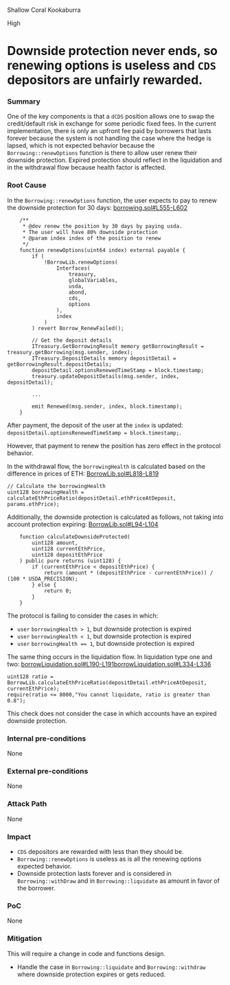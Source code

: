 Shallow Coral Kookaburra

High

# Downside protection never ends, so renewing options is useless and `CDS` depositors are unfairly rewarded.

### Summary

One of the key components is that a `dCDS` position allows one to swap the credit/default risk in exchange for some periodic fixed fees. In the current implementation, there is only an upfront fee paid by borrowers that lasts forever because the system is not handling the case where the hedge is lapsed, which is not expected behavior because the `Borrowing::renewOptions` function is there to allow user renew their downside protection. Expired protection should reflect in the liquidation and in the withdrawal flow because health factor is affected.

### Root Cause

In the `Borrowing::renewOptions` function, the user expects to pay to renew the downside protection for 30 days:
[borrowing.sol#L555-L602](https://github.com/sherlock-audit/2024-11-autonomint/blob/0d324e04d4c0ca306e1ae4d4c65f0cb9d681751b/Blockchain/Blockchian/contracts/Core_logic/borrowing.sol#L555-L602)
```solidity
    /**
     * @dev renew the position by 30 days by paying usda.
     * The user will have 80% downside protection
     * @param index index of the position to renew
     */
    function renewOptions(uint64 index) external payable {
        if (
            !BorrowLib.renewOptions(
                Interfaces(
                    treasury,
                    globalVariables,
                    usda,
                    abond,
                    cds,
                    options
                ),
                index
            )
        ) revert Borrow_RenewFailed();
        
        // Get the deposit details
        ITreasury.GetBorrowingResult memory getBorrowingResult = treasury.getBorrowing(msg.sender, index);
        ITreasury.DepositDetails memory depositDetail = getBorrowingResult.depositDetails;
        depositDetail.optionsRenewedTimeStamp = block.timestamp;
        treasury.updateDepositDetails(msg.sender, index, depositDetail);
	       
		...
		
		emit Renewed(msg.sender, index, block.timestamp);
    }
```

After payment, the deposit of the user at the `index` is updated: ` depositDetail.optionsRenewedTimeStamp = block.timestamp;`.

However, that payment to renew the position has zero effect in the protocol behavior. 

In the withdrawal flow, the `borrowingHealth` is calculated based on the difference in prices of ETH:
[BorrowLib.sol#L818-L819](https://github.com/sherlock-audit/2024-11-autonomint/blob/0d324e04d4c0ca306e1ae4d4c65f0cb9d681751b/Blockchain/Blockchian/contracts/lib/BorrowLib.sol#L818-L819)
```solidity
// Calculate the borrowingHealth
uint128 borrowingHealth = calculateEthPriceRatio(depositDetail.ethPriceAtDeposit, params.ethPrice);
```

Additionally, the downside protection is calculated as follows, not taking into account protection expiring: 
[BorrowLib.sol#L94-L104](https://github.com/sherlock-audit/2024-11-autonomint/blob/0d324e04d4c0ca306e1ae4d4c65f0cb9d681751b/Blockchain/Blockchian/contracts/lib/BorrowLib.sol#L94-L104)
```solidity
    function calculateDownsideProtected(
        uint128 amount,
        uint128 currentEthPrice,
        uint128 depositEthPrice
    ) public pure returns (uint128) {
        if (currentEthPrice < depositEthPrice) {
            return (amount * (depositEthPrice - currentEthPrice)) / (100 * USDA_PRECISION);
        } else {
            return 0;
        }
    }
```

The protocol is failing to consider the cases in which:
- `user` `borrowingHealth > 1`, but downside protection is expired
- `user` `borrowingHealth < 1`, but downside protection is expired
- `user` `borrowingHealth == 1`, but downside protection is expired

The same thing occurs in the liquidation flow. 
In liquidation type one and two: 
[borrowLiquidation.sol#L190-L191](https://github.com/sherlock-audit/2024-11-autonomint/blob/0d324e04d4c0ca306e1ae4d4c65f0cb9d681751b/Blockchain/Blockchian/contracts/Core_logic/borrowLiquidation.sol#L190-L191)[borrowLiquidation.sol#L334-L336](https://github.com/sherlock-audit/2024-11-autonomint/blob/0d324e04d4c0ca306e1ae4d4c65f0cb9d681751b/Blockchain/Blockchian/contracts/Core_logic/borrowLiquidation.sol#L334-L336)
```solidity
uint128 ratio = BorrowLib.calculateEthPriceRatio(depositDetail.ethPriceAtDeposit, currentEthPrice);
require(ratio <= 8000,"You cannot liquidate, ratio is greater than 0.8");
```
This check does not consider the case in which accounts have an expired downside protection.

### Internal pre-conditions

None

### External pre-conditions

None

### Attack Path

None

### Impact

- `CDS` depositors are rewarded with less than they should be.
- `Borrowing::renewOptions` is useless as is all the renewing options expected behavior.
- Downside protection lasts forever and is considered in `Borrowing::withDraw` and in `Borrowing::liquidate` as amount in favor of the borrower.

### PoC

None

### Mitigation

This will require a change in code and functions design.
- Handle the case in `Borrowing::liquidate` and `Borrowing::withdraw` where downside protection expires or gets reduced.